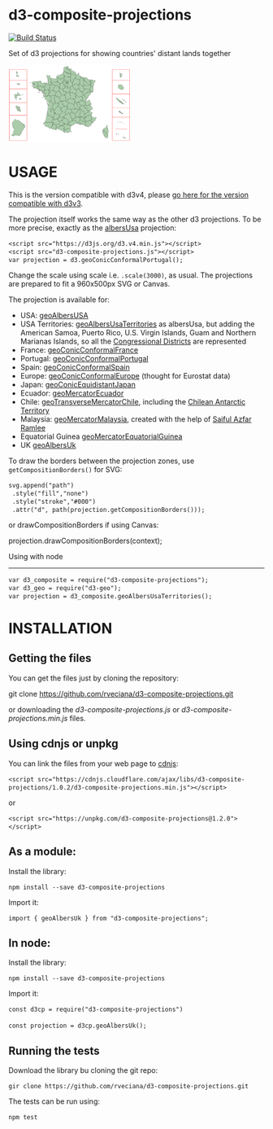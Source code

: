 # d3-composite-projections

[![Build Status](https://travis-ci.org/rveciana/d3-composite-projections.svg?branch=master)](https://travis-ci.org/rveciana/d3-composite-projections)

Set of d3 projections for showing countries' distant lands together

![conicConformalFrance](thumbnail.png "Conic Conformal France example")

# USAGE

This is the version compatible with d3v4, please [go here for the version compatible with d3v3](https://github.com/rveciana/d3-composite-projections/tree/v0.4.0).

The projection itself works the same way as the other d3 projections. To be more precise, exactly as the [albersUsa](https://github.com/mbostock/d3/wiki/Geo-Projections#albersUsa) projection:

    <script src="https://d3js.org/d3.v4.min.js"></script>
    <script src="d3-composite-projections.js"></script>
    var projection = d3.geoConicConformalPortugal();

Change the scale using scale i.e. `.scale(3000)`, as usual. The projections are prepared to fit a 960x500px SVG or Canvas.

The projection is available for:

- USA: [geoAlbersUSA](http://bl.ocks.org/rveciana/ee2119324e835e1bad42d0e4c1b9ab0d)
- USA Territories: [geoAlbersUsaTerritories](http://bl.ocks.org/rveciana/5040be82aea528b6f785464f8816690f) as albersUsa, but adding the American Samoa, Puerto Rico, U.S. Virgin Islands, Guam and Northern Marianas Islands, so all the [Congressional Districts](https://en.wikipedia.org/wiki/List_of_districts_of_the_House_of_Representatives_of_Japan) are represented
- France: [geoConicConformalFrance](http://bl.ocks.org/rveciana/0ff189b15449330828605fe4e118a716)
- Portugal: [geoConicConformalPortugal](http://bl.ocks.org/rveciana/ee09a2c3732f3e0d6872d1a7f796a29b)
- Spain: [geoConicConformalSpain](http://bl.ocks.org/rveciana/d635afded8c4eae36ecf61a15bdf0a98)
- Europe: [geoConicConformalEurope](http://bl.ocks.org/rveciana/ced3109b372039afbcf7278ba3d14250) (thought for Eurostat data)
- Japan: [geoConicEquidistantJapan](http://bl.ocks.org/rveciana/1f5399d8887428ad67665d106ec089d1)
- Ecuador: [geoMercatorEcuador](http://bl.ocks.org/rveciana/306a5202e1facf7a22e08fbb1044f568)
- Chile: [geoTransverseMercatorChile](http://bl.ocks.org/rveciana/3a31865e82f4fab8ac2522545bbc7741), including the [Chilean Antarctic Territory](https://en.wikipedia.org/wiki/Chilean_Antarctic_Territory)
- Malaysia: [geoMercatorMalaysia](http://bl.ocks.org/rveciana/6298dd3e71cf98b6930c06f19b6684a2), created with the help of [Saiful Azfar Ramlee](https://github.com/saifulazfar)
- Equatorial Guinea [geoMercatorEquatorialGuinea](http://bl.ocks.org/rveciana/4dfc136b8e2707f182aa4591f892f82e)
- UK [geoAlbersUk](https://gist.github.com/rveciana/27272a581e975835aaa321ddf816d726)

To draw the borders between the projection zones, use `getCompositionBorders()` for SVG:

    svg.append("path")
     .style("fill","none")
     .style("stroke","#000")
     .attr("d", path(projection.getCompositionBorders()));

or drawCompositionBorders if using Canvas:

projection.drawCompositionBorders(context);

Using with node

---

    var d3_composite = require("d3-composite-projections");
    var d3_geo = require("d3-geo");
    var projection = d3_composite.geoAlbersUsaTerritories();

# INSTALLATION

## Getting the files

You can get the files just by cloning the repository:

git clone https://github.com/rveciana/d3-composite-projections.git

or downloading the _d3-composite-projections.js_ or _d3-composite-projections.min.js_ files.

## Using cdnjs or unpkg

You can link the files from your web page to [cdnjs](https://cdnjs.com/libraries/d3-composite-projections):

    <script src="https://cdnjs.cloudflare.com/ajax/libs/d3-composite-projections/1.0.2/d3-composite-projections.min.js"></script>

or

    <script src="https://unpkg.com/d3-composite-projections@1.2.0"></script>

## As a module:

Install the library:

    npm install --save d3-composite-projections

Import it:

    import { geoAlbersUk } from "d3-composite-projections";

## In node:

Install the library:

    npm install --save d3-composite-projections

Import it:

    const d3cp = require("d3-composite-projections")

    const projection = d3cp.geoAlbersUk();

## Running the tests

Download the library bu cloning the git repo:

    gir clone https://github.com/rveciana/d3-composite-projections.git

The tests can be run using:

    npm test
